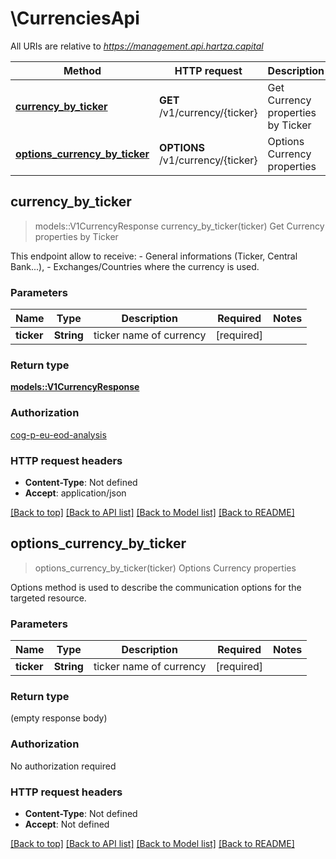# \CurrenciesApi

All URIs are relative to *https://management.api.hartza.capital*

Method | HTTP request | Description
------------- | ------------- | -------------
[**currency_by_ticker**](CurrenciesApi.md#currency_by_ticker) | **GET** /v1/currency/{ticker} | Get Currency properties by Ticker
[**options_currency_by_ticker**](CurrenciesApi.md#options_currency_by_ticker) | **OPTIONS** /v1/currency/{ticker} | Options Currency properties



## currency_by_ticker

> models::V1CurrencyResponse currency_by_ticker(ticker)
Get Currency properties by Ticker

This endpoint allow to receive: - General informations (Ticker, Central Bank...), - Exchanges/Countries where the currency is used. 

### Parameters


Name | Type | Description  | Required | Notes
------------- | ------------- | ------------- | ------------- | -------------
**ticker** | **String** | ticker name of currency | [required] |

### Return type

[**models::V1CurrencyResponse**](v1CurrencyResponse.md)

### Authorization

[cog-p-eu-eod-analysis](../README.md#cog-p-eu-eod-analysis)

### HTTP request headers

- **Content-Type**: Not defined
- **Accept**: application/json

[[Back to top]](#) [[Back to API list]](../README.md#documentation-for-api-endpoints) [[Back to Model list]](../README.md#documentation-for-models) [[Back to README]](../README.md)


## options_currency_by_ticker

> options_currency_by_ticker(ticker)
Options Currency properties

Options method is used to describe the communication options for the targeted resource.

### Parameters


Name | Type | Description  | Required | Notes
------------- | ------------- | ------------- | ------------- | -------------
**ticker** | **String** | ticker name of currency | [required] |

### Return type

 (empty response body)

### Authorization

No authorization required

### HTTP request headers

- **Content-Type**: Not defined
- **Accept**: Not defined

[[Back to top]](#) [[Back to API list]](../README.md#documentation-for-api-endpoints) [[Back to Model list]](../README.md#documentation-for-models) [[Back to README]](../README.md)

